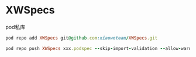 # XWSpecs
pod私库
``` ruby
pod repo add XWSpecs git@github.com:xiaowoteam/XWSpecs.git
```
``` ruby
pod repo push XWSpecs xxx.podspec --skip-import-validation --allow-warnings
```
